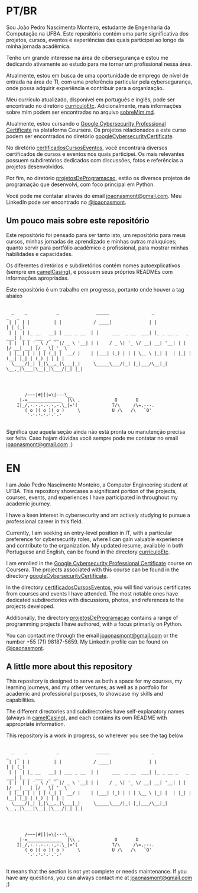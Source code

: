# PT/BR
   
   Sou João Pedro Nascimento Monteiro, estudante de Engenharia da Computação na UFBA. Este repositório contém uma parte significativa dos projetos, cursos, eventos e experiências das quais participei ao longo da minha jornada acadêmica.
   
   Tenho um grande interesse na área de cibersegurança e estou me dedicando ativamente ao estudo para me tornar um profissional nessa área.
   
   Atualmente, estou em busca de uma oportunidade de emprego de nível de entrada na área de TI, com uma preferência particular pela cybersegurança, onde possa adquirir experiência e contribuir para a organização. 
   
   Meu currículo atualizado, disponível em português e inglês, pode ser encontrado no diretório [curriculoEtc](https://github.com/JoaoNasMonteiro/profissionalEAcademico/tree/478387afdee991f9622559ad5545a339229973a5/curriculoEtc). Adicionalmente, mais informações sobre mim podem ser encontradas no arquivo [sobreMim.md](https://github.com/JoaoNasMonteiro/profissionalEAcademico/blob/73bcd4f621b9ecc1504eb275d2d8e96ec52ccbaf/curriculoEtc/sobreMim.md).
   
   Atualmente, estou cursando o [Google Cybersecurity Professional Certificate](https://www.coursera.org/professional-certificates/google-cybersecurity) na plataforma Coursera. Os projetos relacionados a este curso podem ser encontrados no diretório [googleCybersecurityCertificate](https://github.com/JoaoNasMonteiro/profissionalEAcademico/tree/90693b146dde2d833f853c0d1ea8c09ef57fa756/projetosCursos/googleCybersecurityCertificate).
   
   No diretório [certificadosCursosEventos](https://github.com/JoaoNasMonteiro/profissionalEAcademico/tree/24ea689e1ec27fd240b823d6c4e2e56040b1418d/certificadosCursosEventos), você encontrará diversos certificados de cursos e eventos nos quais participei. Os mais relevantes possuem subdiretórios dedicados com discussões, fotos e referências a projetos desenvolvidos.
   
   Por fim, no diretório [projetosDeProgramacao](https://github.com/JoaoNasMonteiro/profissionalEAcademico/tree/24ea689e1ec27fd240b823d6c4e2e56040b1418d/projetosDeProgramacao), estão os diversos projetos de programação que desenvolvi, com foco principal em Python.
   
   Você pode me contatar através do email joaonasmont@gmail.com. Meu LinkedIn pode ser encontrado no [@joaonasmont](https://linkedin.com/in/joaonasmont).

## Um pouco mais sobre este repositório

Este repositório foi pensado para ser tanto isto, um repositório para meus cursos, minhas jornadas de aprendizado e minhas outras maluquices; quanto servir para portfólio acadêmico e profissional, para mostrar minhas habilidades e capacidades.

Os diferentes diretórios e subdiretórios contém nomes autoexplicativos (sempre em [camelCasing](https://coodesh.com/blog/dicionario/o-que-e-camelcase/)), e possuem seus próprios READMEs com informações apropriadas.

Este repositório é um trabalho em progresso, portanto onde houver a tag abaixo

```

  _    _           _              _____                _                   _   _             
 | |  | |         | |            / ____|              | |                 | | (_)            
 | |  | |_ __   __| | ___ _ __  | |     ___  _ __  ___| |_ _ __ _   _  ___| |_ _  ___  _ __  
 | |  | | '_ \ / _` |/ _ \ '__| | |    / _ \| '_ \/ __| __| '__| | | |/ __| __| |/ _ \| '_ \ 
 | |__| | | | | (_| |  __/ |    | |___| (_) | | | \__ \ |_| |  | |_| | (__| |_| | (_) | | | |
  \____/|_| |_|\__,_|\___|_|     \_____\___/|_| |_|___/\__|_|   \__,_|\___|\__|_|\___/|_| |_|
			   
			   
			   

       /~~~|#|]|=\|---\__
     |-=_____________  |\\ ,             O       O
    I|_/,-.-.-.-.-,-.\_|='(             T/\     /\=,---.
       ( o )( o )( o )     \            U /\   /\   `O'      
        `-'-'-'-'-`-'


```

Significa que aquela seção ainda não está pronta ou manutenção precisa ser feita. Caso hajam dúvidas você sempre pode me contatar no email joaonasmont@gmail.com ;)

   
# EN
   
   I am João Pedro Nascimento Monteiro, a Computer Engineering student at UFBA. This repository showcases a significant portion of the projects, courses, events, and experiences I have participated in throughout my academic journey.
   
   I have a keen interest in cybersecurity and am actively studying to pursue a professional career in this field.
   
   Currently, I am seeking an entry-level position in IT, with a particular preference for cybersecurity roles, where I can gain valuable experience and contribute to the organization. My updated resume, available in both Portuguese and English, can be found in the directory [curriculoEtc](https://github.com/JoaoNasMonteiro/profissionalEAcademico/tree/478387afdee991f9622559ad5545a339229973a5/curriculoEtc).
   
   I am enrolled in the [Google Cybersecurity Professional Certificate](https://www.coursera.org/professional-certificates/google-cybersecurity) course on Coursera. The projects associated with this course can be found in the directory [googleCybersecurityCertificate](https://github.com/JoaoNasMonteiro/profissionalEAcademico/tree/90693b146dde2d833f853c0d1ea8c09ef57fa756/projetosCursos/googleCybersecurityCertificate).
   
   In the directory [certificadosCursosEventos](https://github.com/JoaoNasMonteiro/profissionalEAcademico/tree/24ea689e1ec27fd240b823d6c4e2e56040b1418d/certificadosCursosEventos), you will find various certificates from courses and events I have attended. The most notable ones have dedicated subdirectories with discussions, photos, and references to the projects developed.
   
   Additionally, the directory [projetosDeProgramacao](https://github.com/JoaoNasMonteiro/profissionalEAcademico/tree/24ea689e1ec27fd240b823d6c4e2e56040b1418d/projetosDeProgramacao) contains a range of programming projects I have authored, with a focus primarily on Python.
   
   You can contact me through the email joaonasmont@gmail.com or the number +55 (71) 98187-5659. My LinkedIn profile can be found on [@joaonasmont](linkedin.com/in/joaonasmont).


## A little more about this repository

This repository is designed to serve as both a space for my courses, my learning journeys, and my other ventures; as well as a portfolio for academic and professional purposes, to showcase my skills and capabilities.

The different directories and subdirectories have self-explanatory names (always in [camelCasing](https://coodesh.com/blog/dicionario/o-que-e-camelcase/)), and each contains its own README with appropriate information.

This repository is a work in progress, so wherever you see the tag below

```

  _    _           _              _____                _                   _   _             
 | |  | |         | |            / ____|              | |                 | | (_)            
 | |  | |_ __   __| | ___ _ __  | |     ___  _ __  ___| |_ _ __ _   _  ___| |_ _  ___  _ __  
 | |  | | '_ \ / _` |/ _ \ '__| | |    / _ \| '_ \/ __| __| '__| | | |/ __| __| |/ _ \| '_ \ 
 | |__| | | | | (_| |  __/ |    | |___| (_) | | | \__ \ |_| |  | |_| | (__| |_| | (_) | | | |
  \____/|_| |_|\__,_|\___|_|     \_____\___/|_| |_|___/\__|_|   \__,_|\___|\__|_|\___/|_| |_|
			   
			   
			   

       /~~~|#|]|=\|---\__
     |-=_____________  |\\ ,             O       O
    I|_/,-.-.-.-.-,-.\_|='(             T/\     /\=,---.
       ( o )( o )( o )     \            U /\   /\   `O'      
        `-'-'-'-'-`-'


```

It means that the section is not yet complete or needs maintenance. If you have any questions, you can always contact me at joaonasmont@gmail.com ;)
